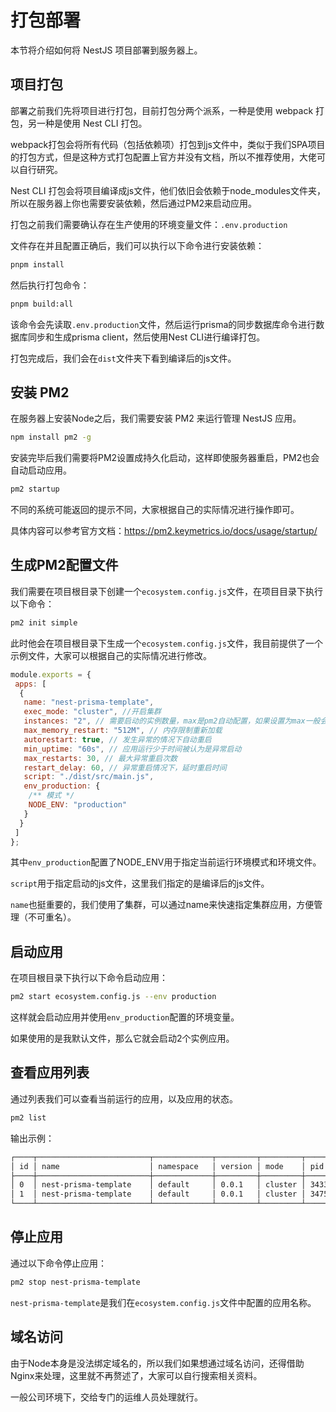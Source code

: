 # 打包部署

本节将介绍如何将 NestJS 项目部署到服务器上。

## 项目打包

部署之前我们先将项目进行打包，目前打包分两个派系，一种是使用 webpack 打包，另一种是使用 Nest CLI 打包。

webpack打包会将所有代码（包括依赖项）打包到js文件中，类似于我们SPA项目的打包方式，但是这种方式打包配置上官方并没有文档，所以不推荐使用，大佬可以自行研究。

Nest CLI 打包会将项目编译成js文件，他们依旧会依赖于node_modules文件夹，所以在服务器上你也需要安装依赖，然后通过PM2来启动应用。

打包之前我们需要确认存在生产使用的环境变量文件：`.env.production`

文件存在并且配置正确后，我们可以执行以下命令进行安装依赖：

```bash
pnpm install
```

然后执行打包命令：

```bash
pnpm build:all
```

该命令会先读取`.env.production`文件，然后运行prisma的同步数据库命令进行数据库同步和生成prisma client，然后使用Nest CLI进行编译打包。

打包完成后，我们会在`dist`文件夹下看到编译后的js文件。

## 安装 PM2

在服务器上安装Node之后，我们需要安装 PM2 来运行管理 NestJS 应用。

```bash
npm install pm2 -g
```

安装完毕后我们需要将PM2设置成持久化启动，这样即使服务器重启，PM2也会自动启动应用。

```bash
pm2 startup
```

不同的系统可能返回的提示不同，大家根据自己的实际情况进行操作即可。

具体内容可以参考官方文档：<https://pm2.keymetrics.io/docs/usage/startup/>

## 生成PM2配置文件

我们需要在项目根目录下创建一个`ecosystem.config.js`文件，在项目目录下执行以下命令：

```bash
pm2 init simple
```

此时他会在项目根目录下生成一个`ecosystem.config.js`文件，我目前提供了一个示例文件，大家可以根据自己的实际情况进行修改。

```javascript
module.exports = {
 apps: [
  {
   name: "nest-prisma-template",
   exec_mode: "cluster", //开启集群
   instances: "2", // 需要启动的实例数量，max是pm2自动配置，如果设置为max一般会根据cpu核数来设置
   max_memory_restart: "512M", // 内存限制重新加载
   autorestart: true, // 发生异常的情况下自动重启
   min_uptime: "60s", // 应用运行少于时间被认为是异常启动
   max_restarts: 30, // 最大异常重启次数
   restart_delay: 60, // 异常重启情况下，延时重启时间
   script: "./dist/src/main.js",
   env_production: {
    /** 模式 */
    NODE_ENV: "production"
   }
  }
 ]
};
```

其中`env_production`配置了NODE_ENV用于指定当前运行环境模式和环境文件。

`script`用于指定启动的js文件，这里我们指定的是编译后的js文件。

`name`也挺重要的，我们使用了集群，可以通过name来快速指定集群应用，方便管理（不可重名）。

## 启动应用

在项目根目录下执行以下命令启动应用：

```bash
pm2 start ecosystem.config.js --env production
```

这样就会启动应用并使用`env_production`配置的环境变量。

如果使用的是我默认文件，那么它就会启动2个实例应用。

## 查看应用列表

通过列表我们可以查看当前运行的应用，以及应用的状态。

```bash
pm2 list
```

输出示例：

```bash
┌────┬─────────────────────────┬─────────────┬─────────┬─────────┬──────────┬────────┬──────┬───────────┬──────────┬──────────┬──────────┬──────────┐
│ id │ name                    │ namespace   │ version │ mode    │ pid      │ uptime │ ↺    │ status    │ cpu      │ mem      │ user     │ watching │
├────┼─────────────────────────┼─────────────┼─────────┼─────────┼──────────┼────────┼──────┼───────────┼──────────┼──────────┼──────────┼──────────┤
│ 0  │ nest-prisma-template    │ default     │ 0.0.1   │ cluster │ 34332    │ 5m     │ 0    │ online    │ 0%       │ 86.6mb   │ mul… │ disabled │
│ 1  │ nest-prisma-template    │ default     │ 0.0.1   │ cluster │ 34756    │ 5m     │ 0    │ online    │ 0%       │ 86.2mb   │ mul… │ disabled │
└────┴─────────────────────────┴─────────────┴─────────┴─────────┴──────────┴────────┴──────┴───────────┴──────────┴──────────┴──────────┴──────────┘
```

## 停止应用

通过以下命令停止应用：

```bash
pm2 stop nest-prisma-template
```

`nest-prisma-template`是我们在`ecosystem.config.js`文件中配置的应用名称。

## 域名访问

由于Node本身是没法绑定域名的，所以我们如果想通过域名访问，还得借助Nginx来处理，这里就不再赘述了，大家可以自行搜索相关资料。

一般公司环境下，交给专门的运维人员处理就行。
